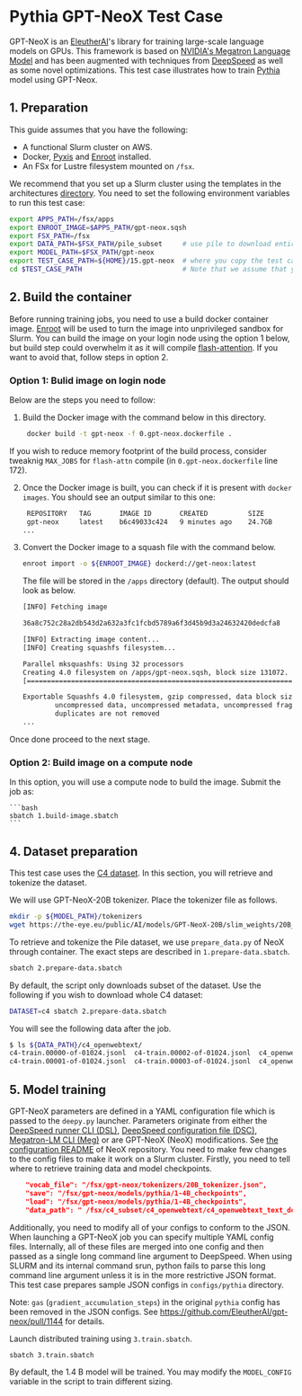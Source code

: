 # Pythia GPT-NeoX Test Case <!-- omit in toc -->

GPT-NeoX is an [EleutherAI](https://www.eleuther.ai)'s library for training large-scale language models on GPUs. This framework is based on [NVIDIA's Megatron Language Model](https://github.com/NVIDIA/Megatron-LM) and has been augmented with techniques from [DeepSpeed](https://www.deepspeed.ai) as well as some novel optimizations. This test case illustrates how to train [Pythia](https://arxiv.org/abs/2304.01373) model using GPT-Neox. 

## 1. Preparation

This guide assumes that you have the following:

* A functional Slurm cluster on AWS.
* Docker, [Pyxis](https://github.com/NVIDIA/pyxis) and [Enroot](https://github.com/NVIDIA/enroot) installed.
* An FSx for Lustre filesystem mounted on `/fsx`.

We recommend that you set up a Slurm cluster using the templates in the architectures [directory](../../1.architectures). You need to set the following environment variables to run this test case:

```bash
export APPS_PATH=/fsx/apps
export ENROOT_IMAGE=$APPS_PATH/gpt-neox.sqsh
export FSX_PATH=/fsx
export DATA_PATH=$FSX_PATH/pile_subset     # use pile to download entire dataset (see 4. Data preparation)
export MODEL_PATH=$FSX_PATH/gpt-neox
export TEST_CASE_PATH=${HOME}/15.gpt-neox  # where you copy the test case or set to your test case path
cd $TEST_CASE_PATH                         # Note that we assume that you are here during the following command executions
```



## 2. Build the container

Before running training jobs, you need to use a build docker container image. [Enroot](https://github.com/NVIDIA/enroot) will be used to turn the image into unprivileged sandbox for Slurm. 
You can build the image on your login node using the option 1 below, but build step could overwhelm it as it will compile [flash-attention](https://github.com/Dao-AILab/flash-attention).
If you want to avoid that, follow steps in option 2.

### Option 1: Bulid image on login node

Below are the steps you need to follow:


1. Build the Docker image with the command below in this directory.

   ```bash
    docker build -t gpt-neox -f 0.gpt-neox.dockerfile .
   ```

If you wish to reduce memory footprint of the build process, consider tweaknig `MAX_JOBS` for `flash-attn` compile (in `0.gpt-neox.dockerfile` line 172).

2. Once the Docker image is built, you can check if it is present with `docker images`. You should see an output similar to this one:

   ```bash
    REPOSITORY   TAG       IMAGE ID       CREATED          SIZE
    gpt-neox     latest    b6c49033c424   9 minutes ago    24.7GB
   ...
   ```

3. Convert the Docker image to a squash file with the command below.

   ```bash
   enroot import -o ${ENROOT_IMAGE} dockerd://get-neox:latest
   ```

   The file will be stored in the `/apps` directory (default). The output should look as below.

    ```bash
    [INFO] Fetching image

    36a8c752c28a2db543d2a632a3fc1fcbd5789a6f3d45b9d3a24632420dedcfa8

    [INFO] Extracting image content...
    [INFO] Creating squashfs filesystem...

    Parallel mksquashfs: Using 32 processors
    Creating 4.0 filesystem on /apps/gpt-neox.sqsh, block size 131072.
    [========================================================================================================================================================================================================================-] 291068/291068 100%

    Exportable Squashfs 4.0 filesystem, gzip compressed, data block size 131072
            uncompressed data, uncompressed metadata, uncompressed fragments, uncompressed xattrs
            duplicates are not removed
    ...
    ```

Once done proceed to the next stage.

### Option 2: Build image on a compute node

In this option, you will use a compute node to build the image. Submit the job as:

    ```bash
    sbatch 1.build-image.sbatch
    ```


## 4. Dataset preparation

This test case uses the [C4 dataset](https://paperswithcode.com/paper/exploring-the-limits-of-transfer-learning). In this section, you will retrieve and tokenize the dataset.

We will use GPT-NeoX-20B tokenizer. Place the tokenizer file as follows. 

```bash
mkdir -p ${MODEL_PATH}/tokenizers
wget https://the-eye.eu/public/AI/models/GPT-NeoX-20B/slim_weights/20B_tokenizer.json -O ${MODEL_PATH}/tokenizers/20B_tokenizer.json
```

To retrieve and tokenize the Pile dataset, we use `prepare_data.py` of NeoX through container. The exact steps are described in `1.prepare-data.sbatch`.

```bash
sbatch 2.prepare-data.sbatch
```

By default, the script only downloads subset of the dataset. Use the following if you wish to download whole C4 dataset:
```bash
DATASET=c4 sbatch 2.prepare-data.sbatch
```

You will see the following data after the job.

```bash
$ ls ${DATA_PATH}/c4_openwebtext/
c4-train.00000-of-01024.jsonl  c4-train.00002-of-01024.jsonl  c4_openwebtext_text_document.bin
c4-train.00001-of-01024.jsonl  c4-train.00003-of-01024.jsonl  c4_openwebtext_text_document.idx
```

## 5. Model training

GPT-NeoX parameters are defined in a YAML configuration file which is passed to the `deepy.py` launcher.
Parameters originate from either the [DeepSpeed runner CLI (DSL)](https://github.com/microsoft/DeepSpeed/blob/master/deepspeed/launcher/runner.py#L33), [DeepSpeed configuration file (DSC)](https://www.deepspeed.ai/docs/config-json/), [Megatron-LM CLI (Meg)](https://github.com/NVIDIA/Megatron-LM/blob/main/megatron/arguments.py#L224) or are GPT-NeoX (NeoX) modifications. See [the configuration README](https://github.com/EleutherAI/gpt-neox/blob/main/configs/README.md) of NeoX repository. You need to make few changes to the config files to make it work on a Slurm cluster. Firstly, you need to tell where to retrieve training data and model checkpoints.

```json
    "vocab_file": "/fsx/gpt-neox/tokenizers/20B_tokenizer.json",
    "save": "/fsx/gpt-neox/models/pythia/1-4B_checkpoints",
    "load": "/fsx/gpt-neox/models/pythia/1-4B_checkpoints",
    "data_path": " /fsx/c4_subset/c4_openwebtext/c4_openwebtext_text_document",
```

Additionally, you need to modify all of your configs to conform to the JSON. When launching a GPT-NeoX job you can specify multiple YAML config files. Internally, all of these files are merged into one config and then passed as a single long command line argument to DeepSpeed. When using SLURM and its internal command srun, python fails to parse this long command line argument unless it is in the more restrictive JSON format. This test case prepares sample JSON configs in `configs/pythia` directory.

Note: `gas` (`gradient_accumulation_steps`) in the original `pythia` config has been removed in the JSON configs. See https://github.com/EleutherAI/gpt-neox/pull/1144 for details.

Launch distributed training using `3.train.sbatch`.

```bash
sbatch 3.train.sbatch
````

By default, the 1.4 B model will be trained. You may modify the `MODEL_CONFIG` variable in the script to train different sizing. 

